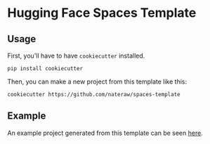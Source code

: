 # Hugging Face Spaces Template

## Usage

First, you'll have to have `cookiecutter` installed.

```
pip install cookiecutter
```

Then, you can make a new project from this template like this:

```
cookiecutter https://github.com/nateraw/spaces-template
```

## Example

An example project generated from this template can be seen [here](https://github.com/nateraw/spaces-template-example).